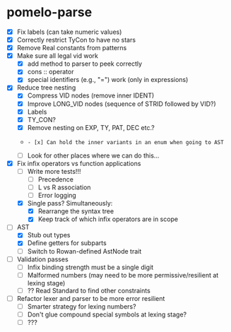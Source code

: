 # pomelo-parse

- [x] Fix labels (can take numeric values)
- [x] Correctly restrict TyCon to have no stars
- [x] Remove Real constants from patterns
- [x] Make sure all legal vid work 
    - [x] add method to parser to peek correctly
    - [x] cons :: operator
    - [x] special identifiers (e.g., "=") work (only in expressions)
- [x] Reduce tree nesting
    - [x] Compress VID nodes (remove inner IDENT)
    - [x] Improve LONG_VID nodes (sequence of STRID followed by VID?) 
    - [x] Labels 
    - [x] TY_CON? 
    - [x] Remove nesting on EXP, TY, PAT, DEC etc.?
    -     - [x] Can hold the inner variants in an enum when going to AST
    - [ ] Look for other places where we can do this...
- [x] Fix infix operators vs function applications 
    - [ ] Write more tests!!!
        - [ ] Precedence
        - [ ] L vs R association
        - [ ] Error logging
    - [x] Single pass? Simultaneously:
        - [x] Rearrange the syntax tree
        - [x] Keep track of which infix operators are in scope
- [ ] AST
    - [x] Stub out types
    - [x] Define getters for subparts
    - [ ] Switch to Rowan-defined AstNode trait
- [ ] Validation passes
    - [ ] Infix binding strength must be a single digit
    - [ ] Malformed numbers (may need to be more permissive/resilient at lexing stage)
    - [ ] ?? Read Standard to find other constraints
- [ ] Refactor lexer and parser to be more error resilient 
    - [ ] Smarter strategy for lexing numbers?
    - [ ] Don't glue compound special symbols at lexing stage?
    - [ ] ???
